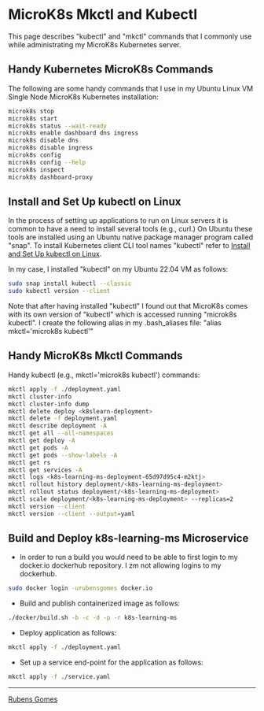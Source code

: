 # MicroK8s Mkctl and Kubectl

This page describes "kubectl" and "mkctl" commands that I commonly use while
administrating my MicroK8s Kubernetes server.

## Handy Kubernetes MicroK8s Commands

The following are some handy commands that I use in my Ubuntu Linux VM Single 
Node MicroK8s Kubernetes installation:

```bash
microk8s stop
microk8s start
microk8s status --wait-ready
microk8s enable dashboard dns ingress
microk8s disable dns
microk8s disable ingress
microk8s config
microk8s config --help
microk8s inspect
microk8s dashboard-proxy
```

## Install and Set Up kubectl on Linux

In the process of setting up applications to run on Linux servers it is common to 
have a need to install several tools (e.g., curl.)  On Ubuntu these tools are 
installed using an Ubuntu native package manager program called "snap". To
install Kubernetes client CLI tool names "kubectl" refer to
[Install and Set Up kubectl on Linux](https://kubernetes.io/docs/tasks/tools/install-kubectl-linux/).

In my case, I installed "kubectl" on my Ubuntu 22.04 VM as follows:

```bash
sudo snap install kubectl --classic
sudo kubectl version --client
```
Note that after having installed "kubectl" I found out that MicroK8s comes with 
its own version of "kubectl" which is accessed running "microk8s kubectl".  I 
create the following alias in my .bash_aliases file: "alias mkctl='microk8s kubectl'"

## Handy MicroK8s Mkctl Commands

Handy kubectl (e.g., mkctl='microk8s kubectl') commands:

```bash
mkctl apply -f ./deployment.yaml
mkctl cluster-info
mkctl cluster-info dump
mkctl delete deploy <k8slearn-deployment>
mkctl delete -f deployment.yaml
mkctl describe deployment -A
mkctl get all --all-namespaces
mkctl get deploy -A
mkctl get pods -A
mkctl get pods --show-labels -A
mkctl get rs
mkctl get services -A
mkctl logs <k8s-learning-ms-deployment-65d97d95c4-m2ktj>
mkctl rollout history deployment/<k8s-learning-ms-deployment>
mkctl rollout status deployment/<k8s-learning-ms-deployment>
mkctl scale deployment/<k8s-learning-ms-deployment> --replicas=2
mkctl version --client
mkctl version --client --output=yaml
```

## Build and Deploy k8s-learning-ms Microservice

- In order to run a build you would need to be able to first login to my
  docker.io dockerhub repository. I zm not allowing logins to my dockerhub.

```bash
sudo docker login -urubensgomes docker.io
```
  
- Build and publish containerized image as follows:

```bash
./docker/build.sh -b -c -d -p -r k8s-learning-ms
```

- Deploy application as follows:

```bash
mkctl apply -f ./deployment.yaml
```

- Set up a service end-point for the application as follows:

```bash
mkctl apply -f ./service.yaml
```



---
[Rubens Gomes](https://rubensgomes.com/)
